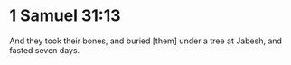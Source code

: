 # 1 Samuel 31:13

And they took their bones, and buried [them] under a tree at Jabesh, and fasted seven days.